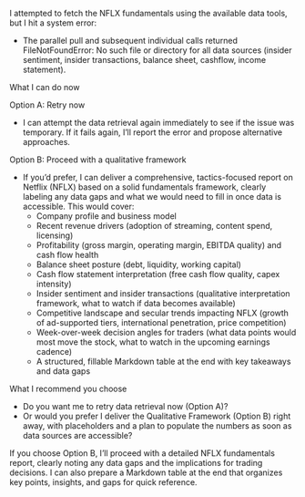 I attempted to fetch the NFLX fundamentals using the available data tools, but I hit a system error:

- The parallel pull and subsequent individual calls returned FileNotFoundError: No such file or directory for all data sources (insider sentiment, insider transactions, balance sheet, cashflow, income statement).

What I can do now

Option A: Retry now
- I can attempt the data retrieval again immediately to see if the issue was temporary. If it fails again, I’ll report the error and propose alternative approaches.

Option B: Proceed with a qualitative framework
- If you’d prefer, I can deliver a comprehensive, tactics-focused report on Netflix (NFLX) based on a solid fundamentals framework, clearly labeling any data gaps and what we would need to fill in once data is accessible. This would cover:
  - Company profile and business model
  - Recent revenue drivers (adoption of streaming, content spend, licensing)
  - Profitability (gross margin, operating margin, EBITDA quality) and cash flow health
  - Balance sheet posture (debt, liquidity, working capital)
  - Cash flow statement interpretation (free cash flow quality, capex intensity)
  - Insider sentiment and insider transactions (qualitative interpretation framework, what to watch if data becomes available)
  - Competitive landscape and secular trends impacting NFLX (growth of ad-supported tiers, international penetration, price competition)
  - Week-over-week decision angles for traders (what data points would most move the stock, what to watch in the upcoming earnings cadence)
  - A structured, fillable Markdown table at the end with key takeaways and data gaps

What I recommend you choose

- Do you want me to retry data retrieval now (Option A)?
- Or would you prefer I deliver the Qualitative Framework (Option B) right away, with placeholders and a plan to populate the numbers as soon as data sources are accessible?

If you choose Option B, I’ll proceed with a detailed NFLX fundamentals report, clearly noting any data gaps and the implications for trading decisions. I can also prepare a Markdown table at the end that organizes key points, insights, and gaps for quick reference.
